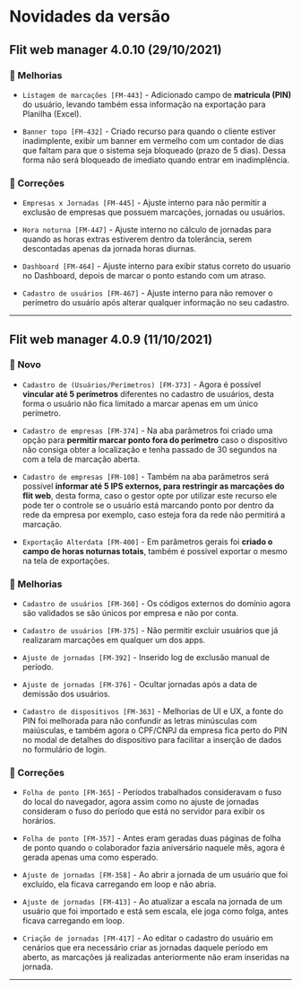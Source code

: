 # Novidades da versão

## Flit web manager 4.0.10 (29/10/2021)


### 🌟 Melhorias

-  `Listagem de marcações [FM-443]` - Adicionado campo de **matricula (PIN)** do usuário, levando também essa informação na exportação para Planilha (Excel).

-  `Banner topo [FM-432]` - Criado recurso para quando o cliente estiver inadimplente, exibir um banner em vermelho com um contador de dias que faltam para que o sistema seja bloqueado (prazo de 5 dias). Dessa forma não será bloqueado de imediato quando entrar em inadimplência.


### 🔧 Correções

-  `Empresas x Jornadas [FM-445]` - Ajuste interno para não permitir a exclusão de empresas que possuem marcações, jornadas ou usuários.

-  `Hora noturna [FM-447]` -  Ajuste interno no cálculo de jornadas para quando as horas extras estiverem dentro da tolerância, serem descontadas apenas da jornada horas diurnas.

-  `Dashboard [FM-464]`  - Ajuste interno para exibir status correto do usuario no Dashboard, depois de marcar o ponto estando com um atraso.

-  `Cadastro de usuários [FM-467]` - Ajuste interno para não remover o perímetro do usuário após alterar qualquer informação no seu cadastro.

---

## Flit web manager 4.0.9 (11/10/2021)

### 🚀 Novo

-  `Cadastro de (Usuários/Perímetros) [FM-373]` - Agora é possível **vincular até 5 perímetros** diferentes no cadastro de usuários, desta forma o usuário não fica  limitado a marcar apenas em um único perímetro.

-  `Cadastro de empresas [FM-374]` - Na aba parâmetros foi criado uma opção para **permitir marcar ponto fora do perímetro** caso o dispositivo não consiga obter a localização e tenha passado de 30 segundos na com a tela de marcação aberta.

-  `Cadastro de empresas [FM-108]` - Também na aba parâmetros será possível **informar até 5 IPS externos, para restringir as marcações do flit web**, desta forma, caso o gestor opte por utilizar este recurso ele pode ter o controle se o usuário está marcando ponto por dentro da rede da empresa por exemplo, caso esteja fora da rede não permitirá a marcação.

-  `Exportação Alterdata [FM-400]` - Em parâmetros gerais foi **criado o campo de horas noturnas totais**, também é possível exportar o mesmo na tela de exportações.

### 🌟 Melhorias

-  `Cadastro de usuários [FM-360]` - Os códigos externos do domínio agora são validados se são únicos por empresa e não por conta.

-  `Cadastro de usuários [FM-375]` - Não permitir excluir usuários que já realizaram marcações em qualquer um dos apps.

-  `Ajuste de jornadas [FM-392]` - Inserido log de exclusão manual de período.

-  `Ajuste de jornadas [FM-376]` - Ocultar jornadas após a data de demissão dos usuários.

-  `Cadastro de dispositivos [FM-363]` - Melhorias de UI e UX, a fonte do PIN foi melhorada para não confundir as letras minúsculas com maiúsculas, e também agora o CPF/CNPJ da empresa fica perto do PIN no modal de detalhes do dispositivo para facilitar a inserção de dados no formulário de login.

### 🔧 Correções

-  `Folha de ponto [FM-365]` - Períodos trabalhados consideravam o fuso do local do navegador, agora assim como no ajuste de jornadas consideram o fuso do período que está no servidor para exibir os horários.

-  `Folha de ponto [FM-357]` - Antes eram geradas duas páginas de folha de ponto quando o colaborador fazia aniversário naquele mês, agora é gerada apenas uma como esperado.

-  `Ajuste de jornadas [FM-358]` - Ao abrir a jornada de um usuário que foi excluído, ela ficava carregando em loop e não abria.

-  `Ajuste de jornadas [FM-413]` - Ao atualizar a escala na jornada de um usuário que foi importado e está sem escala, ele joga como folga, antes ficava carregando em loop.

-  `Criação de jornadas [FM-417]` - Ao editar o cadastro do usuário em cenários que era necessário criar as jornadas daquele período em aberto, as marcações já realizadas anteriormente não eram inseridas na jornada.

---